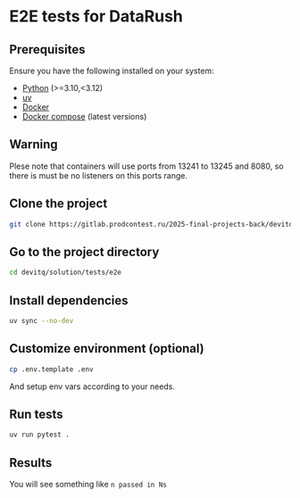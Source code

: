 # E2E tests for DataRush

## Prerequisites

Ensure you have the following installed on your system:

- [Python](https://www.python.org/) (>=3.10,<3.12)
- [uv](https://docs.astral.sh/uv/)
- [Docker](https://www.docker.com/)
- [Docker compose](https://docs.docker.com/compose/) (latest versions)

## Warning

Plese note that containers will use ports from 13241 to 13245 and 8080, so there is must be no listeners on this ports range.

## Clone the project

```bash
git clone https://gitlab.prodcontest.ru/2025-final-projects-back/devitq.git
```

## Go to the project directory

```bash
cd devitq/solution/tests/e2e
```

## Install dependencies

```bash
uv sync --no-dev
```

## Customize environment (optional)

```bash
cp .env.template .env
```

And setup env vars according to your needs.

## Run tests

```bash
uv run pytest .
```

## Results

You will see something like `n passed in Ns`
